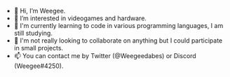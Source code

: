- 👋 Hi, I’m Weegee.
- 👀 I’m interested in videogames and hardware.
- 🌱 I'm currently learning to code in various programming languages, I am still studying.
- 💞️ I'm not really looking to collaborate on anything but I could participate in small projects.
- 📫 You can contact me by Twitter (@Weegeedabes) or Discord (Weegee#4250).

<!---
Weegeedabes/Weegeedabes is a ✨ special ✨ repository because its `README.md` (this file) appears on your GitHub profile.
You can click the Preview link to take a look at your changes.
--->
